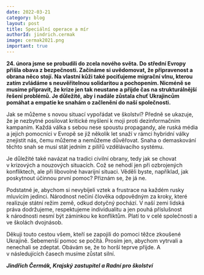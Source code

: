 ```yaml
---
date: 2022-03-21
category: blog
layout: post
title: Speciální operace a mír
authorId: jindrich.cermak
image: cermak2021.png
important: true
---
```

**24. února jsme se probudili do zcela nového světa. Do střední Evropy přišla obava z bezpečnosti.
Začínáme si uvědomovat, že připravenost a obrana něco stojí. Na vlastní kůži také pociťujeme
migrační vlnu, kterou zatím zvládáme s neuvěřitelnou solidaritou a pochopením. Nicméně se musíme
připravit, že krize jen tak neustane a přijde čas na strukturálnější řešení problémů. Je důležité, aby i
nadále zůstala chuť Ukrajincům pomáhat a empatie ke snahám o začlenění do naší společnosti.**

Jak se můžeme s novou situací vypořádat ve školství? Předně se ukazuje, že je nezbytné posilovat
kritické myšlení k moji proti dezinformačním kampaním. Každá válka s sebou nese spoustu
propagandy, ale ruská média a jejich pomocníci v Evropě se již několik let snaží v rámci hybridní války
znejistit nás, čemu můžeme a nemůžeme důvěřovat. Snaha o demaskování těchto snah se musí stát
jedním z pilířů vzdělávacího systému.

Je důležité také navázat na tradici civilní obrany, tedy jak se chovat v krizových a nouzových situacích.
Což se nehodí jen při ozbrojených konfliktech, ale při libovolné havarijní situaci. Věděli byste,
například, jak poskytnout účinnou první pomoc? Přiznám se, že já ne.

Podstatné je, abychom si nevybíjeli vztek a frustrace na každém rusky mluvícím jedinci. Národnost
nečiní člověka odpovědným za kroky, které realizuje státní režim země, odkud dotyčný pochází. V
naší zemi lidská práva dodržujeme, respektujeme individualitu a jen pouhá příslušnost k národnosti
nesmí být záminkou ke konfliktům. Platí to v celé společnosti a ve školách dvojnásob.

Děkuji touto cestou všem, kteří se zapojili do pomoci těžce zkoušené Ukrajině. Sebemenší pomoc se
počítá. Prosím jen, abychom vytrvali a nenechali se zdeptat. Obávám se, že to horší teprve přijde. A
v následujících časech musíme zůstat silní.

***Jindřich Čermák, Krajský zastupitel a Radní pro školství***
